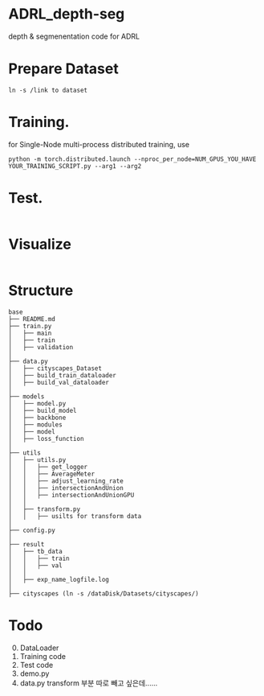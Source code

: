 # ADRL_depth-seg
depth & segmenentation code for ADRL 


# Prepare Dataset
```
ln -s /link to dataset
```

# Training.
for Single-Node multi-process distributed training, use
```
python -m torch.distributed.launch --nproc_per_node=NUM_GPUS_YOU_HAVE YOUR_TRAINING_SCRIPT.py --arg1 --arg2
```
# Test.
```

```

# Visualize 
```
```

# Structure
```
base
├── README.md
├── train.py
│   ├── main
│   ├── train
│   ├── validation
│
├── data.py
│   ├── cityscapes_Dataset
│   ├── build_train_dataloader
│   ├── build_val_dataloader
│
├── models
│   ├── model.py
│   ├── build_model
│   ├── backbone 
│   ├── modules
│   ├── model
│   ├── loss_function
│
├── utils
│   ├── utils.py
│   │   ├── get_logger
│   │   ├── AverageMeter
│   │   ├── adjust_learning_rate
│   │   ├── intersectionAndUnion
│   │   ├── intersectionAndUnionGPU
│   │   
│   ├── transform.py
│   │   ├── usilts for transform data
│
├── config.py
│
├── result
│   ├── tb_data
│   │   ├── train
│   │   ├── val
│   │
│   ├── exp_name_logfile.log
│
├── cityscapes (ln -s /dataDisk/Datasets/cityscapes/)
```

# Todo
0. DataLoader
1. Training code
2. Test code
3. demo.py
4. data.py transform 부분 따로 빼고 싶은데......